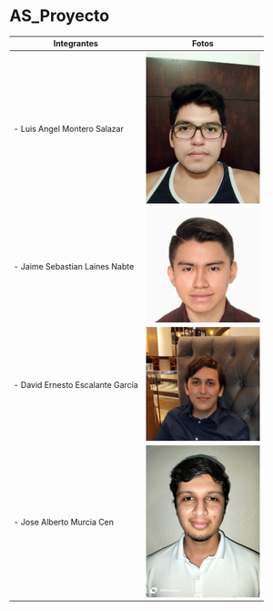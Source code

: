 # AS_Proyecto

| Integrantes | Fotos |
|---------------------|---------------------|
| - Luis Angel Montero Salazar | <img src="Fotos/8926fd04-12fe-42c6-ab55-0d0fb9158dd5.jpg" width="200"> |
| - Jaime Sebastian Laines Nabte | <img src="Fotos/7f17db27-79c6-4869-93f2-f05ceaa3926c.jpg" width="200"> |
| - David Ernesto Escalante García | <img src="Fotos/80e244a4-c36a-4fd2-baea-c76a761507fe.jpg" width="200"> |
| - Jose Alberto Murcia Cen | <img src="Fotos/ddf0e23b-828b-4571-a2bd-41495411dada.jpg" width="200"> |




